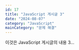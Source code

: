```yaml
---
id: 17
title: "JavaScript 게시글 3"
date: "2024-08-07"
category: "JavaScript"
mainCategory: "문제 해결"
---
```


이것은 JavaScript 게시글의 내용 3...
